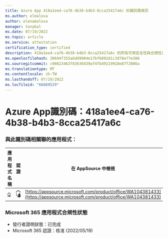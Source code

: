 ```yaml
---
title: Azure App 418a1ee4-ca76-4b38-b4b3-8cca25417a6c 的識別碼資訊
ms.author: elmalova
author: elenamalova
manager: tonybal
ms.date: 07/19/2022
ms.topic: article
ms.service: attestation
certification_type: certified
description: 418a1ee4-ca76-4b38-b4b3-8cca25417a6c 的所有可用安全性與合規性資訊。
ms.openlocfilehash: 30694f355a6dd9904e17bf6892d1c3d78e77e388
ms.sourcegitcommit: c98623463f83636439af4fb49219918e87f2086a
ms.translationtype: MT
ms.contentlocale: zh-TW
ms.lasthandoff: 07/19/2022
ms.locfileid: "66869529"
---
```

# <a name="azure-app-id-418a1ee4-ca76-4b38-b4b3-8cca25417a6c"></a>Azure App識別碼：418a1ee4-ca76-4b38-b4b3-8cca25417a6c


### <a name="apps-associated-with-this-id"></a>與此識別碼相關聯的應用程式：
| **應用程式名稱** | **認證** | **在 AppSource 中檢視** |
|--------------|---------------|-----------------------|
| [Q](../forward/WA104381433.md) | <img alt="Certified application badge" src="../media/certified-badge.png" height="25" width="25" /> | [https://appsource.microsoft.com/product/office/WA104381433](https://appsource.microsoft.com/product/office/WA104381433) |

### <a name="microsoft-365-app-compliance-status"></a>Microsoft 365 應用程式合規性狀態
- 發行者證明狀態：已完成
- Microsoft 365 認證：核准 (2022/05/19) 
